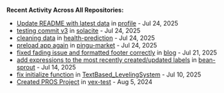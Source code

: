 
**Recent Activity Across All Repositories:**

- [Update README with latest data](https://github.com/solacite/profile/commit/f7a664745e48d8045dabda6407b4bae07484e189) in [profile](https://github.com/solacite/profile) - Jul 24, 2025
- [testing commit v3](https://github.com/solacite/solacite/commit/bb01738a98334dbfcd066c1f6acc05c0cac0add6) in [solacite](https://github.com/solacite/solacite) - Jul 24, 2025
- [cleaning data](https://github.com/solacite/health-prediction/commit/7e4e2e7f8a8b746d9ab67253171fc348f569044c) in [health-prediction](https://github.com/solacite/health-prediction) - Jul 24, 2025
- [preload app again](https://github.com/solacite/pingu-market/commit/b81ffc4f13f0be26d54d2f28d2b76cb88dc8ec51) in [pingu-market](https://github.com/solacite/pingu-market) - Jul 24, 2025
- [fixed fading issue and formatted footer correctly](https://github.com/solacite/blog/commit/83bbcc71926acae08d1af7ff2052e60d2131bbc5) in [blog](https://github.com/solacite/blog) - Jul 21, 2025
- [add expressions to the most recently created/updated labels](https://github.com/solacite/bean-sprout/commit/4c43e223bad385763071243be31b420ce0500fc8) in [bean-sprout](https://github.com/solacite/bean-sprout) - Jul 14, 2025
- [fix initialize function](https://github.com/solacite/TextBased_LevelingSystem/commit/782f38355517ba4ceeb24cc6c0f3ccb66d40e3ed) in [TextBased_LevelingSystem](https://github.com/solacite/TextBased_LevelingSystem) - Jul 10, 2025
- [Created PROS Project](https://github.com/solacite/vex-test/commit/f006fbefb8f22cf9176226ace76a1a04b1ae8d4e) in [vex-test](https://github.com/solacite/vex-test) - Aug 5, 2024

